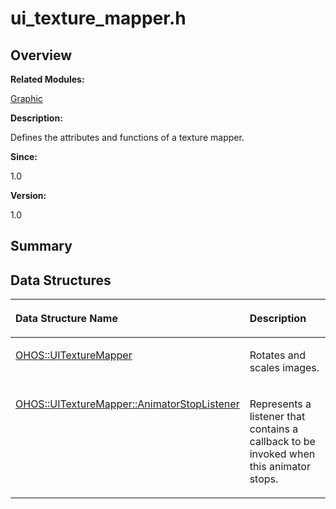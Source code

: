 # ui\_texture\_mapper.h<a name="ZH-CN_TOPIC_0000001055198116"></a>

## **Overview**<a name="section416332857093528"></a>

**Related Modules:**

[Graphic](Graphic.md)

**Description:**

Defines the attributes and functions of a texture mapper. 

**Since:**

1.0

**Version:**

1.0

## **Summary**<a name="section340015899093528"></a>

## Data Structures<a name="nested-classes"></a>

<a name="table1994468212093528"></a>
<table><thead align="left"><tr id="row1619184312093528"><th class="cellrowborder" valign="top" width="50%" id="mcps1.1.3.1.1"><p id="p982365137093528"><a name="p982365137093528"></a><a name="p982365137093528"></a>Data Structure Name</p>
</th>
<th class="cellrowborder" valign="top" width="50%" id="mcps1.1.3.1.2"><p id="p1006521450093528"><a name="p1006521450093528"></a><a name="p1006521450093528"></a>Description</p>
</th>
</tr>
</thead>
<tbody><tr id="row348932088093528"><td class="cellrowborder" valign="top" width="50%" headers="mcps1.1.3.1.1 "><p id="p1652744640093528"><a name="p1652744640093528"></a><a name="p1652744640093528"></a><a href="OHOS-UITextureMapper.md">OHOS::UITextureMapper</a></p>
</td>
<td class="cellrowborder" valign="top" width="50%" headers="mcps1.1.3.1.2 "><p id="p1027928687093528"><a name="p1027928687093528"></a><a name="p1027928687093528"></a>Rotates and scales images. </p>
</td>
</tr>
<tr id="row1612349111093528"><td class="cellrowborder" valign="top" width="50%" headers="mcps1.1.3.1.1 "><p id="p1585210944093528"><a name="p1585210944093528"></a><a name="p1585210944093528"></a><a href="OHOS-UITextureMapper-AnimatorStopListener.md">OHOS::UITextureMapper::AnimatorStopListener</a></p>
</td>
<td class="cellrowborder" valign="top" width="50%" headers="mcps1.1.3.1.2 "><p id="p1197173726093528"><a name="p1197173726093528"></a><a name="p1197173726093528"></a>Represents a listener that contains a callback to be invoked when this animator stops. </p>
</td>
</tr>
</tbody>
</table>

